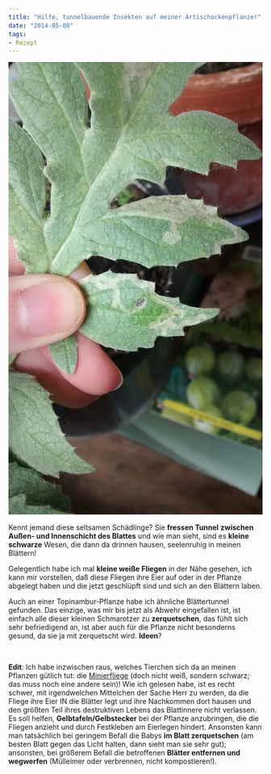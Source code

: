 ```yaml
---
title: "Hilfe, tunnelbauende Insekten auf meiner Artischockenpflanze!"
date: "2014-05-08" 
tags:
- Rezept
---
```


[![](images/wpid-wp-1399562755932.jpeg)](http://apfeleimer.files.wordpress.com/2014/05/wpid-wp-1399562755932.jpeg)

Kennt jemand diese seltsamen Schädlinge? Sie **fressen Tunnel** **zwischen Außen- und Innenschicht des Blattes** und wie man sieht, sind es **kleine schwarze** Wesen, die dann da drinnen hausen, seelenruhig in meinen Blättern!

Gelegentlich habe ich mal **kleine weiße Fliegen** in der Nähe gesehen, ich kann mir vorstellen, daß diese Fliegen ihre Eier auf oder in der Pflanze abgelegt haben und die jetzt geschlüpft sind und sich an den Blättern laben.

Auch an einer Topinambur-Pflanze habe ich ähnliche Blättertunnel gefunden. Das einzige, was mir bis jetzt als Abwehr eingefallen ist, ist einfach alle dieser kleinen Schmarotzer zu **zerquetschen**, das fühlt sich sehr befriedigend an, ist aber auch für die Pflanze nicht besonderns gesund, da sie ja mit zerquetscht wird. **Ideen**?

 

**Edit**: Ich habe inzwischen raus, welches Tierchen sich da an meinen Pflanzen gütlich tut: die [Minierfliege](http://de.wikipedia.org/wiki/Minierfliegen "auf Wikipedia") (doch nicht weiß, sondern schwarz; das muss noch eine andere sein)! Wie ich gelesen habe, ist es recht schwer, mit irgendwelchen Mittelchen der Sache Herr zu werden, da die Fliege ihre Eier IN die Blätter legt und ihre Nachkommen dort hausen und den größten Teil ihres destruktiven Lebens das Blattinnere nicht verlassen. Es soll helfen, **Gelbtafeln/Gelbstecker** bei der Pflanze anzubringen, die die Fliegen anzieht und durch Festkleben am Eierlegen hindert. Ansonsten kann man tatsächlich bei geringem Befall die Babys **im Blatt zerquetschen** (am besten Blatt gegen das Licht halten, dann sieht man sie sehr gut); ansonsten, bei größerem Befall die betroffenen **Blätter entfernen und wegwerfen** (Mülleimer oder verbrennen, nicht kompostieren!).
